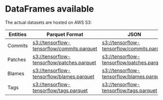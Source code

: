 # DataFrames available

The actual datasets are hosted on AWS S3:

Entities|Parquet Format|JSON
---|---|---
Commits|[s3://tensorflow-tensorflow/commits.parquet](https://s3.amazonaws.com/tensorflow-tensorflow/commits.parquet)|[s3://tensorflow-tensorflow/commits.parquet](https://s3.amazonaws.com/tensorflow-tensorflow/commits.parquet)
Patches|[s3://tensorflow-tensorflow/patches.parquet](https://s3.amazonaws.com/tensorflow-tensorflow/patches.parquet)|[s3://tensorflow-tensorflow/patches.parquet](https://s3.amazonaws.com/tensorflow-tensorflow/patches.parquet)
Blames|[s3://tensorflow-tensorflow/blames.parquet](https://s3.amazonaws.com/tensorflow-tensorflow/blames.parquet)|[s3://tensorflow-tensorflow/blames.parquet](https://s3.amazonaws.com/tensorflow-tensorflow/blames.parquet)
Tags|[s3://tensorflow-tensorflow/tags.parquet](https://s3.amazonaws.com/tensorflow-tensorflow/tags.parquet)|[s3://tensorflow-tensorflow/tags.parquet](https://s3.amazonaws.com/tensorflow-tensorflow/tags.parquet)
